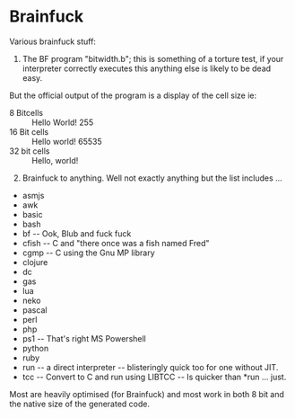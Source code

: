 Brainfuck
=========

Various brainfuck stuff:

1. The BF program "bitwidth.b"; this is something of a torture test, if your interpreter correctly executes this anything else is likely to be dead easy. 

  But the official output of the program is a display of the cell size ie:

  <dl><dt>8 Bitcells<dd>Hello World! 255<dt>16 Bit cells<dd>Hello world! 65535<dt>32 bit cells<dd>Hello, world!</dl>

2. Brainfuck to anything. Well not exactly anything but the list includes ...
  * asmjs
  * awk
  * basic
  * bash
  * bf -- Ook, Blub and fuck fuck
  * cfish -- C and "there once was a fish named Fred"
  * cgmp -- C using the Gnu MP library
  * clojure
  * dc
  * gas
  * lua
  * neko
  * pascal
  * perl
  * php
  * ps1 -- That's right MS Powershell
  * python
  * ruby
  * run -- a direct interpreter -- blisteringly quick too for one without JIT.
  * tcc -- Convert to C and run using LIBTCC -- Is quicker than *run ... just.

  Most are heavily optimised (for Brainfuck) and most work in both 8 bit and the native size of the generated code.
  
